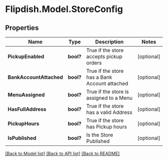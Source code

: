 # Flipdish.Model.StoreConfig
## Properties

Name | Type | Description | Notes
------------ | ------------- | ------------- | -------------
**PickupEnabled** | **bool?** | True if the store accepts pickup orders | [optional] 
**BankAccountAttached** | **bool?** | True if the store has a Bank Account attached | [optional] 
**MenuAssigned** | **bool?** | True if the store is assigned to a Menu | [optional] 
**HasFullAddress** | **bool?** | True if the store has a valid Address | [optional] 
**PickupHours** | **bool?** | True if the store has Pickup hours | [optional] 
**IsPublished** | **bool?** | Is the Store Published | [optional] 

[[Back to Model list]](../README.md#documentation-for-models) [[Back to API list]](../README.md#documentation-for-api-endpoints) [[Back to README]](../README.md)

